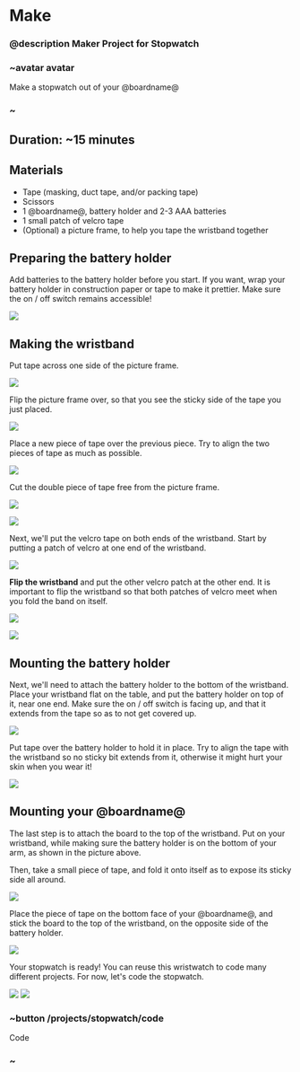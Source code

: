 # Make

### @description Maker Project for Stopwatch

### ~avatar avatar

Make a stopwatch out of your @boardname@

### ~

## Duration: ~15 minutes

## Materials
* Tape (masking, duct tape, and/or packing tape)
* Scissors
* 1 @boardname@, battery holder and 2-3 AAA batteries
* 1 small patch of velcro tape
* (Optional) a picture frame, to help you tape the wristband together

## Preparing the battery holder

Add batteries to the battery holder before you start. If you want, wrap your battery holder in construction paper or tape to make it prettier.
Make sure the on / off switch remains accessible!

![](/static/cp/projects/stopwatch/step1.jpg)

## Making the wristband

Put tape across one side of the picture frame.

![](/static/cp/projects/stopwatch/step2.jpg)

Flip the picture frame over, so that you see the sticky side of the tape you just placed.

![](/static/cp/projects/stopwatch/step3.jpg)

Place a new piece of tape over the previous piece. Try to align the two pieces of tape as much as possible.

![](/static/cp/projects/stopwatch/step4.jpg)

Cut the double piece of tape free from the picture frame.

![](/static/cp/projects/stopwatch/step5.jpg)

![](/static/cp/projects/stopwatch/step6.jpg)

Next, we'll put the velcro tape on both ends of the wristband. Start by putting a patch of velcro at one end of the wristband.

![](/static/cp/projects/stopwatch/step7.jpg)

**Flip the wristband** and put the other velcro patch at the other end.
It is important to flip the wristband so that both patches of velcro meet when you fold the band on itself.

![](/static/cp/projects/stopwatch/step8.jpg)

![](/static/cp/projects/stopwatch/step9.jpg)

## Mounting the battery holder

Next, we'll need to attach the battery holder to the bottom of the wristband.
Place your wristband flat on the table, and put the battery holder on top of it, near one end.
Make sure the on / off switch is facing up, and that it extends from the tape so as to not get covered up.

![](/static/cp/projects/stopwatch/step10.jpg)

Put tape over the battery holder to hold it in place. Try to align the tape with the wristband so no sticky bit extends from it,
otherwise it might hurt your skin when you wear it!

![](/static/cp/projects/stopwatch/step11.jpg)

## Mounting your @boardname@

The last step is to attach the board to the top of the wristband.
Put on your wristband, while making sure the battery holder is on the bottom of your arm, as shown in the picture above.

Then, take a small piece of tape, and fold it onto itself as to expose its sticky side all around.

![](/static/cp/projects/stopwatch/step12.jpg)

Place the piece of tape on the bottom face of your @boardname@, and stick the board to the top of the wristband, on the opposite side of the battery holder.

![](/static/cp/projects/stopwatch/step13.jpg)

Your stopwatch is ready! You can reuse this wristwatch to code many different projects. For now, let's code the stopwatch.

![](/static/cp/projects/stopwatch/step14.jpg)
![](/static/cp/projects/stopwatch/step15.jpg)

### ~button /projects/stopwatch/code

Code

### ~
